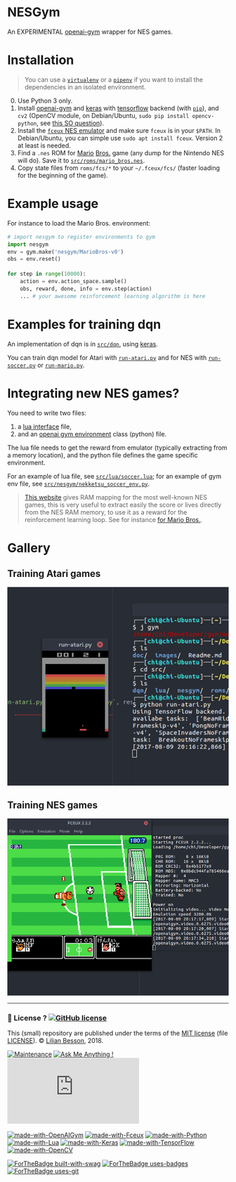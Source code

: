 # NESGym

An EXPERIMENTAL [openai-gym](https://gym.openai.com/) wrapper for NES games.

# Installation
> You can use a [`virtualenv`](http://virtualenv.pypa.io/) or a [`pipenv`](https://docs.pipenv.org/) if you want to install the dependencies in an isolated environment.

0. Use Python 3 only.
1. Install [openai-gym](https://github.com/openai/gym#installing-everything) and [keras](https://keras.io) with [tensorflow](https://www.tensorflow.org/) backend (with [`pip`](https://pip.pypa.io/)), and `cv2` (OpenCV module, on Debian/Ubuntu, `sudo pip install opencv-python`, see [this SO question](https://stackoverflow.com/a/41709383/)).
2. Install the [`fceux` NES emulator](http://www.fceux.com/) and make sure `fceux` is in your `$PATH`. In Debian/Ubuntu, you can simple use `sudo apt install fceux`. Version 2 at least is needed.
3. Find a `.nes` ROM for [Mario](https://en.wikipedia.org/wiki/Mario_Bros.) [Bros.](http://datacrystal.romhacking.net/wiki/Mario_Bros.) game (any dump for the Nintendo NES will do). Save it to [`src/roms/mario_bros.nes`](src/roms/).
4. Copy state files from `roms/fcs/*` to your `~/.fceux/fcs/` (faster loading for the beginning of the game).

# Example usage
For instance to load the Mario Bros. environment:

```python
# import nesgym to register environments to gym
import nesgym
env = gym.make('nesgym/MarioBros-v0')
obs = env.reset()

for step in range(10000):
    action = env.action_space.sample()
    obs, reward, done, info = env.step(action)
    ... # your awesome reinforcement learning algorithm is here
```

# Examples for training dqn
An implementation of dqn is in [`src/dqn`](src/dqn), using [keras](https://keras.io/).

You can train dqn model for Atari with [`run-atari.py`](src/run-atari.py) and for NES with [`run-soccer.py`](src/run-soccer.py) or [`run-mario.py`](src/run-mario.py).

# Integrating new NES games?
You need to write two files:

1. a [lua interface](http://www.fceux.com/web/help/LuaScripting.html) file,
2. and an [openai gym environment](https://gym.openai.com/envs/) class (python) file.

The lua file needs to get the reward from emulator (typically extracting from a memory location), and the python file defines the game specific environment.

For an example of lua file, see [`src/lua/soccer.lua`](src/lua/soccer.lua); for an example of gym env file, see [`src/nesgym/nekketsu_soccer_env.py`](src/nesgym/nekketsu_soccer_env.py).

> [This website](http://datacrystal.romhacking.net/wiki/Category:NES_games) gives RAM mapping for the most well-known NES games, this is very useful to extract easily the score or lives directly from the NES RAM memory, to use it as a reward for the reinforcement learning loop. See for instance [for Mario Bros.](http://datacrystal.romhacking.net/wiki/Mario_Bros.:RAM_map).

# Gallery
## Training Atari games
![atari](images/atari.png)

## Training NES games
![fc-soccer](images/soccer.png)


---

### :scroll: License ? [![GitHub license](https://img.shields.io/github/license/Naereen/gym-nes-mario-bros.svg)](https://github.com/Naereen/gym-nes-mario-bros/blob/master/LICENSE)
This (small) repository are published under the terms of the [MIT license](http://lbesson.mit-license.org/) (file [LICENSE](LICENSE)).
© [Lilian Besson](https://GitHub.com/Naereen), 2018.

[![Maintenance](https://img.shields.io/badge/Maintained%3F-oui-green.svg)](https://GitHub.com/Naereen/gym-nes-mario-bros/graphs/commit-activity)
[![Ask Me Anything !](https://img.shields.io/badge/Ask%20me-anything-1abc9c.svg)](https://GitHub.com/Naereen/gym-nes-mario-bros)
[![Analytics](https://ga-beacon.appspot.com/UA-38514290-17/github.com/Naereen/gym-nes-mario-bros/README.md?pixel)](https://GitHub.com/Naereen/gym-nes-mario-bros/)

[![made-with-OpenAIGym](https://img.shields.io/badge/Made%20with-OpenAI%20Gym-1f425f.svg)](https://gym.openai.com/)
[![made-with-Fceux](https://img.shields.io/badge/Made%20with-Fceux-1f425f.svg)](http://www.fceux.com/web/home.html)
[![made-with-Python](https://img.shields.io/badge/Made%20with-Python-1f425f.svg)](https://www.python.org/)
[![made-with-Lua](https://img.shields.io/badge/Made%20with-Lua-1f425f.svg)](https://www.Lua.org/)
[![made-with-Keras](https://img.shields.io/badge/Made%20with-Keras-1f425f.svg)](https://Keras.io/)
[![made-with-TensorFlow](https://img.shields.io/badge/Made%20with-TensorFlow-1f425f.svg)](https://www.tensorflow.org/)
[![made-with-OpenCV](https://img.shields.io/badge/Made%20with-OpenCV-1f425f.svg)](https://opencv.org/)

[![ForTheBadge built-with-swag](http://ForTheBadge.com/images/badges/built-with-swag.svg)](https://GitHub.com/Naereen/)
[![ForTheBadge uses-badges](http://ForTheBadge.com/images/badges/uses-badges.svg)](http://ForTheBadge.com)
[![ForTheBadge uses-git](http://ForTheBadge.com/images/badges/uses-git.svg)](https://GitHub.com/)

